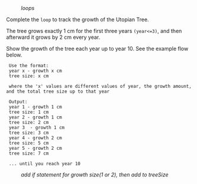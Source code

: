 <div class="hint" title="Practice topics">
  <i style="padding-left: 40px;">loops</i>
</div>

Complete the `loop` to track the growth of the Utopian Tree. 

The tree grows exactly 1 cm for the first three years `(year<=3)`, and then afterward it grows by 2 cm every year.

Show the growth of the tree each year up to year 10. See the example flow below.

     Use the format:
     year x - growth x cm
     tree size: x cm

     where the 'x' values are different values of year, the growth amount, and the total tree size up to that year

     Output:
     year 1 - growth 1 cm
     tree size: 1 cm
     year 2 - growth 1 cm
     tree size: 2 cm
     year 3  - growth 1 cm
     tree size: 3 cm
     year 4 - growth 2 cm
     tree size: 5 cm
     year 5 - growth 2 cm
     tree size: 7 cm

     ... until you reach year 10
<div class="hint">
  <i style="padding-left: 40px;">add if statement for growth size(1 or 2), then add to treeSize</i>
</div>
